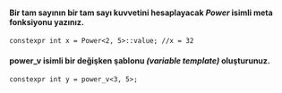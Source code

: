 #### Bir tam sayının bir tam sayı kuvvetini hesaplayacak _Power_ isimli meta fonksiyonu yazınız. 

`constexpr int x = Power<2, 5>::value; //x = 32`

#### power_v isimli bir değişken şablonu _(variable template)_ oluşturunuz.

`constexpr int y = power_v<3, 5>;`
